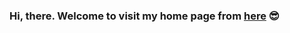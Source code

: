 ### Hi, there.  Welcome to visit my home page from [here](http://pengqian-lu.github.io) :sunglasses:

<!--
**RocStone/RocStone** is a ✨ _special_ ✨ repository because its `README.md` (this file) appears on your GitHub profile.
[China](http://pengqian.gitee.io) or 
Here are some ideas to get you started:

- 🔭 I’m currently working on ...
- 🌱 I’m currently learning ...
- 👯 I’m looking to collaborate on ...
- 🤔 I’m looking for help with ...
- 💬 Ask me about ...
- 📫 How to reach me: ...
- 😄 Pronouns: ...
- ⚡ Fun fact: ...
-->

